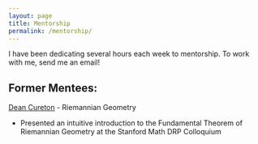 ```yaml
---
layout: page
title: Mentorship
permalink: /mentorship/
---
```


I have been dedicating several hours each week to mentorship. To work with me, send me an email!

## Former Mentees:
[Dean Cureton](https://deancureton.com/) - Riemannian Geometry 
- Presented an intuitive introduction to the Fundamental Theorem of Riemannian Geometry at the Stanford Math DRP Colloquium

